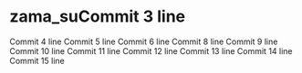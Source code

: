 # zama_suCommit 3 line
Commit 4 line
Commit 5 line
Commit 6 line
Commit 8 line
Commit 9 line
Commit 10 line
Commit 11 line
Commit 12 line
Commit 13 line
Commit 14 line
Commit 15 line
